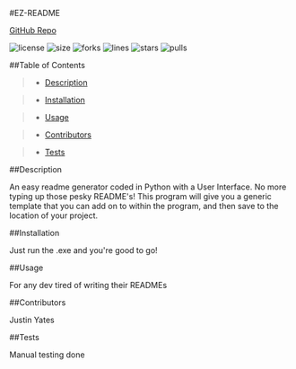 #EZ-README

[GitHub Repo](https://github.com/justinyates887/python-readme-generator)

![license](https://img.shields.io/github/license/justinyates887/python-readme-generator)
![size](https://img.shields.io/github/languages/code-size/justinyates887/python-readme-generator)
![forks](https://img.shields.io/github/forks/justinyates887/python-readme-generator)
![lines](https://img.shields.io/tokei/lines/github/justinyates887/python-readme-generator)
![stars](https://img.shields.io/github/stars/justinyates887/python-readme-generator)
![pulls](https://img.shields.io/github/issues-pr-closed/justinyates887/python-readme-generator)

##Table of Contents

> - [Description](#Description)

> - [Installation](#Installation)

> - [Usage](#Usage)

> - [Contributors](#Contributors)

> - [Tests](#Tests)


##<a name="Description"></a>Description

An easy readme generator coded in Python with a User Interface. No more typing up those pesky README's! This program will give you a generic template that you can add on to within the program, and then save to the location of your project.

##<a name="Installation"></a>Installation

Just run the .exe and you're good to go!

##<a name="Usage"></a>Usage

For any dev tired of writing their READMEs

##<a name="Contributors"></a>Contributors

Justin Yates

##<a name="Tests"></a>Tests

Manual testing done